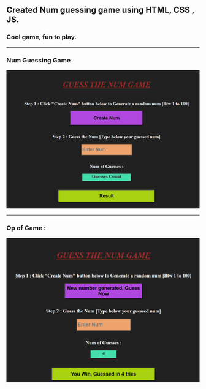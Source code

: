## Created Num guessing game using HTML, CSS , JS.
### Cool game, fun to play.


************************

### Num Guessing Game

<img src="guessGame.png" alt="Output Screenshot" width="800"/>



***************************

### Op of Game : 

<img src="numgusssgameop.png" alt="Output Screenshot" width="800"/>




